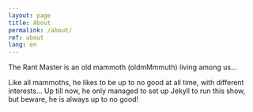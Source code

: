 ```yaml
---
layout: page
title: About
permalink: /about/
ref: about
lang: en
---
```


The Rant Master is an old mammoth (oldmMmmuth) living among us...

Like all mammoths, he likes to be up to no good at all time, with different interests...
Up till now, he only managed to set up Jekyll to run this show, but beware, he is always up to no good!
